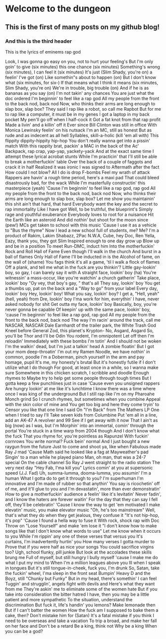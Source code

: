 # Welcome to the dungeon

## This is the first of many posts on my github blog!

### And this is the third header

This is the lyrics of eminems rap god

Look, I was gonna go easy on you, not to hurt your feeling's
But I'm only goin' to give (six minutes) this one chance (six minutes)
Something's wrong (six minutes), I can feel it (six minutes)
It's just (Slim Shady, you're on) a feelin' I've got (on)
Like somethin"s about to happen (on)
But I don't know what (six minutes, for six-)
If that means what I think it means (six minutes, Slim Shady, you're on)
We're in trouble, big trouble (on)
And if he is as bananas as you say (on)
I'm not takin' any chances
You are just what the doc ordered
I'm beginnin' to feel like a rap god
All my people from the front to the back nod, back nod
Now, who thinks their arms are long enough to slap box, slap box?
They said I rap like a robot, so call me Rapbot
But for me to rap like a computer, it must be in my genes
I got a laptop in my back pocket
My pen'll go off when I half-cock it
Got a fat knot from that rap profit
Made a livin' and a killin' off it
Ever since Bill Clinton was still in office
With Monica Lewinsky feelin' on his nutsack
I'm an MC, still as honest
But as rude and as indecent as all hell
Syllables, skill-a-holic (kill 'em all with)
This flippity dippity-hippity hip-hop
You don't really wanna get into a pissin' match
With this rappity brat, packin' a MAC in the back of the Ac'
Backpack, rap crap, yap-yap, yackety-yack
And at the exact same time I attempt these lyrical acrobat stunts
While I'm practicin' that
I'll still be able to break a motherfuckin' table
Over the back of a couple of faggots and crack it in half
Realized it was ironic I was signed to Aftermath after the fact
How could I not blow? All I do is drop F-bombs
Feel my wrath of attack
Rappers are havin' a rough time period, here's a maxi pad
That could bleed disastrously bad, for the wack
While I'm masterfully constructin' this masterpiece (yeah)
'Cause I'm beginnin' to feel like a rap god, rap god
All my people from the front to the back nod, back nod
Now, who thinks their arms are long enough to slap box, slap box?
Let me show you maintainin' this shit ain't that hard, that hard
Everybody want the key and the secret to rap immortality
Like Ι have got
Well, to be truthful, the blueprint's
Simply rage and youthful exuberance
Everybody loves to root for a nuisance
Hit the Earth like an asteroid
And did nothin' but shoot for the moon since (pew!)
MCs get taken to school with this music
'Cause I use it as a vehicle to "Bus the rhyme"
Now I lead a new school full of students, me?
Me? I'm a product of Rakim, Lakim Shabazz, 2Pac
N.W.A, Cube, hey Doc, Ren
Yella, Eazy, thank you, they got Slim
Inspired enough to one day grow up
Blow up and be in a position
To meet Run-DMC, induct him
Into the motherfuckin' Rock and Roll Hall of Fame
Even though I'll walk in the church
And burst in a ball of flames
Only Hall of Fame I'll be inducted in is the
Alcohol of fame, on the wall of (shame)
You fags think it's all a game, 'til I walk a flock of flames
Off a plank, and tell me what in the fuck are you thinkin'?
Little gay-lookin' boy, so gay, I can barely say it with
A straight face, lookin' boy (ha)
You're witnessin' a mass-occur, like you're watchin' a church gatherin'
Take place, lookin' boy
"Oy vey, that boy's gay, " that's all
They say, lookin' boy
You get a thumbs up, pat on the back and a "Way to go" from your label
Every day, lookin' boy
Hey, lookin' boy! What you say, lookin' boy?
I get a, "Hell, yeah" (hell, yeah) from Dre, lookin' boy
I'ma work for him, everythin' I have, never asked nobody for shit
Get outta my face, lookin' boy
Basically, boy, you're never gonna be capable
Of keepin' up with the same pace, lookin' boy, 'cause
I'm beginnin' to feel like a rap god, rap god
All my people from the front to the back nod, back nod
The way I'm racin' around the track, call me NASCAR, NASCAR
Dale Earnhardt of the trailer park, the White Trash God
Kneel before General Zod, this planet's Krypton-
No, Asgard, Asgard
So, you'll be Thor and I'll be Odin
You rodent, I'm omnipotent
Let off then I'm reloadin'
Immediately with these bombs I'm totin'
And I should not be woken
I'm the walkin' dead, but I'm just a talkin' head
A zombie floatin'
But I got your mom deep-throatin'
I'm out my Ramen Noodle, we have nothin' in common, poodle
I'm a Doberman, pinch yourself in the arm and pay homage, pupil
It's me, my honesty's brutal
But it's honestly futile if I don't utilize what I do though
For good, at least once in a while, so I wanna make sure
Somewhere in this chicken scratch, I scribble and doodle
Enough rhymes to
Maybe try to help get some people through tough times
But I gotta keep a few punchlines just in case
'Cause even you unsigned rappers
Are hungry lookin' at me like it's lunchtime
I know there was a time where once I was king of the underground
But I still rap like I'm on my Pharoahe Monch grind
So I crunch rhymes, but sometimes when you combine
Appeal with the skin color of mine and
You get too big and here they come tryin' to
Censor you like that one line I said
On "I'm Back" from The Mathers LP
One when I tried to say I'll
Take seven kids from Columbine
Put 'em all in a line, add an AK-47
A revolver and 99
See if I get away with it now
That I ain't as big (now) as I was, but I'm
Morphin' into an immortal, comin' through the portal
You're stuck in a time warp from 2004 though
And I don't know what the fuck
That you rhyme for, you're pointless as Rapunzel
With fuckin' cornrows
You write normal? Fuck bein' normal
And I just bought a new raygun from the future
Just to come and shoot ya, like when Fabulous made Ray J mad
'Cause Math said he looked like a fag at Mayweather's pad
Singin' to a man while he played piano
Man, oh man, that was a 24-7 special
On the cable channel
So Ray J went straight to the radio station
The very next day
"Hey Fab, I'ma kill you"
Lyrics comin' at you at supersonic speed (J.J. Fad)
Uh, summa-lumma, dooma-lumma, you assumin' I'm a human
What I gotta do to get it through to you? I'm superhuman
I'm innovative and I'm made of rubber so that anythin'
You say is ricochetin' off of me, and it'll glue to you and
I'm devastatin', more than ever demonstratin'
How to give a motherfuckin' audience a feelin' like it's levitatin'
Never fadin', and I know the haters are forever waitin'
For the day that they can say I fell off, they'll be celebratin'
'Cause I know the way to get 'em motivated
I make elevatin' music, you make elevator music
"Oh, he's too mainstream"
Well, that's what they do when they get jealous, they confuse it
"It's not hip-hop, it's pop"
'Cause I found a hella way to fuse it
With rock, shock rap with Doc
Throw on "Lose Yourself" and make 'em lose it
"I don't know how to make songs like that
I don't know what words to use"
Let me know when it occurs to you
While I'm rippin' any one of these verses that versus you
It's curtains, I'm inadvertently hurtin' you
How many verses I gotta murder to
Prove that if you were half as nice your songs
You could sacrifice virgins too?
Ugh, school flunky, pill junkie
But look at the accolades these skills brung me
Full of myself, but still hungry
I bully myself 'cause I make me do what I put my mind to
When I'm a million leagues above you
Ill when I speak in tongues
But it's still tongue-in-cheek, fuck you, I'm drunk
So, Satan, take the fuckin' wheel, I'ma sleep in the front seat
Bumpin' Heavy D and the Boyz, still "Chunky but Funky"
But in my head, there's somethin' I can feel
Tuggin' and strugglin', angels fight with devils and
Here's what they want from me
They're askin' me to eliminate some of the women hate
But if you take into consideration the bitter hatred
I have, then you may be a little patient and more sympathetic
To the situation, understand the discrimination
But fuck it, life's handin' you lemons?
Make lemonade then
But if I can't batter the women
How the fuck am I supposed to bake them a cake, then?
Don't mistake him for (Satan)
It's a fatal mistake if you think
I need to be overseas and take a vacation
To trip a broad, and make her fall on her face and
Don't be a retard
Be a king, think not
Why be a king
When you can be a god?

